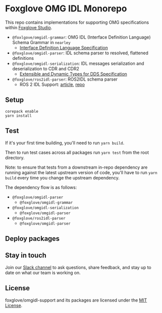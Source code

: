 # Foxglove OMG IDL Monorepo

This repo contains implementations for supporting OMG specifications within [Foxglove Studio](https://www.foxglove.dev).

- `@foxlgove/omgidl-grammar`: OMG IDL (Interface Definition Language) Schema Grammar in `nearley`
  - [Interface Definition Language Specification](https://www.omg.org/spec/IDL/4.2/PDF)
- `@foxglove/omgidl-parser`: IDL schema parser to resolved, flattened definitions
- `@foxglove/omgidl-serialization`: IDL messages serialization and deserialization to CDR and CDR2
  - [Extensible and Dynamic Types for DDS Specification](https://www.omg.org/spec/DDS-XTypes/1.2/PDF)
- `@foxglove/ros2idl-parser`: ROS2IDL schema parser
  - ROS 2 IDL Support: [article](https://design.ros2.org/articles/idl_interface_definition.html), [repo](https://github.com/ros2/rosidl)

## Setup

```
corepack enable
yarn install
```

## Test

If it's your first time building, you'll need to run `yarn build`.

Then to run test cases across all packages run `yarn test` from the root directory.

Note: to ensure that tests from a downstream in-repo dependency are running against the latest upstream version of code, you'll have to run `yarn build` every time you change the upstream dependency.

The dependency flow is as follows:

- `@foxglove/omgidl-parser`
  - `@foxglove/omgidl-grammar`
- `@foxglove/omgidl-serialization`
  - `@foxglove/omgidl-parser`
- `@foxglove/ros2idl-parser`
  - `@foxglove/omgidl-parser`

## Deploy packages

## Stay in touch

Join our [Slack channel](https://foxglove.dev/join-slack) to ask questions, share feedback, and stay up to date on what our team is working on.

## License

foxglove/omgidl-support and its packages are licensed under the [MIT License](https://opensource.org/licenses/MIT).

